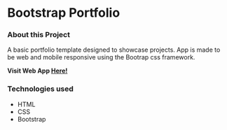 # Bootstrap Portfolio

### About this Project

A basic portfolio template designed to showcase projects. App is made to be web and mobile responsive using the Bootrap css framework.

  **Visit Web App [Here!](https://dojeda1.github.io/Bootstrap-Portfolio/)**

### Technologies used

* HTML
* CSS
* Bootstrap
